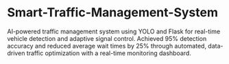 # Smart-Traffic-Management-System
AI-powered traffic management system using YOLO and Flask for real-time vehicle detection and adaptive signal control. Achieved 95% detection accuracy and reduced average wait times by 25% through automated, data-driven traffic optimization with a real-time monitoring dashboard.
